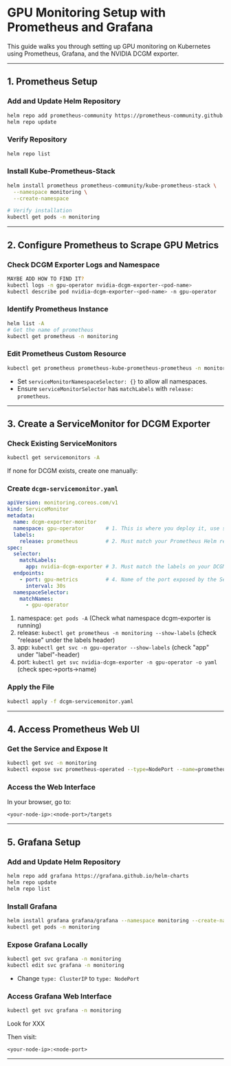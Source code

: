 # GPU Monitoring Setup with Prometheus and Grafana

This guide walks you through setting up GPU monitoring on Kubernetes using Prometheus, Grafana, and the NVIDIA DCGM exporter.

---

## 1. Prometheus Setup

### Add and Update Helm Repository

```sh
helm repo add prometheus-community https://prometheus-community.github.io/helm-charts
helm repo update
```

### Verify Repository

```sh
helm repo list
```

### Install Kube-Prometheus-Stack

```sh
helm install prometheus prometheus-community/kube-prometheus-stack \
  --namespace monitoring \
  --create-namespace

# Verify installation
kubectl get pods -n monitoring
```

---

## 2. Configure Prometheus to Scrape GPU Metrics

### Check DCGM Exporter Logs and Namespace

```sh
MAYBE ADD HOW TO FIND IT?
kubectl logs -n gpu-operator nvidia-dcgm-exporter-<pod-name>
kubectl describe pod nvidia-dcgm-exporter-<pod-name> -n gpu-operator
```

### Identify Prometheus Instance

```sh
helm list -A
# Get the name of prometheus
kubectl get prometheus -n monitoring
```

### Edit Prometheus Custom Resource

```sh
kubectl get prometheus prometheus-kube-prometheus-prometheus -n monitoring -o yaml
```

- Set `serviceMonitorNamespaceSelector: {}` to allow all namespaces.
- Ensure `serviceMonitorSelector` has `matchLabels` with `release: prometheus`.

---

## 3. Create a ServiceMonitor for DCGM Exporter

### Check Existing ServiceMonitors

```sh
kubectl get servicemonitors -A
```

If none for DCGM exists, create one manually:

### Create `dcgm-servicemonitor.yaml`

```yaml
apiVersion: monitoring.coreos.com/v1
kind: ServiceMonitor
metadata:
  name: dcgm-exporter-monitor
  namespace: gpu-operator       # 1. This is where you deploy it, use same namespace as DCGM Service
  labels:
    release: prometheus         # 2. Must match your Prometheus Helm release name
spec:
  selector:
    matchLabels:
      app: nvidia-dcgm-exporter # 3. Must match the labels on your DCGM Service
  endpoints:
    - port: gpu-metrics         # 4. Name of the port exposed by the Service
      interval: 30s
  namespaceSelector:
    matchNames:
      - gpu-operator
```
1. namespace: `get pods -A` (Check what namespace dcgm-exporter is running)
2. release: `kubectl get prometheus -n monitoring --show-labels` (check "release" under the labels header)
3. app: `kubectl get svc -n gpu-operator --show-labels` (check "app" under "label"-header)
4. port: `kubectl get svc nvidia-dcgm-exporter -n gpu-operator -o yaml` (check spec->ports->name)

### Apply the File

```sh
kubectl apply -f dcgm-servicemonitor.yaml
```

---

## 4. Access Prometheus Web UI

### Get the Service and Expose It

```sh
kubectl get svc -n monitoring
kubectl expose svc prometheus-operated --type=NodePort --name=prometheus-ui -n monitoring
```

### Access the Web Interface

In your browser, go to:

```
<your-node-ip>:<node-port>/targets
```

---

## 5. Grafana Setup

### Add and Update Helm Repository

```sh
helm repo add grafana https://grafana.github.io/helm-charts
helm repo update
helm repo list
```

### Install Grafana

```sh
helm install grafana grafana/grafana --namespace monitoring --create-namespace
kubectl get pods -n monitoring
```

### Expose Grafana Locally

```sh
kubectl get svc grafana -n monitoring
kubectl edit svc grafana -n monitoring
```

- Change `type: ClusterIP` to `type: NodePort`

### Access Grafana Web Interface

```sh
kubectl get svc grafana -n monitoring
```
Look for XXX

Then visit:

```
<your-node-ip>:<node-port>
```
---
